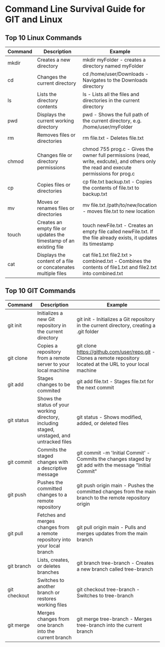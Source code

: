 # Command Line Survival Guide for GIT and Linux

## Top 10 Linux Commands

| Command  | Description             | Example             |	
|---------------------------|-----------------|-------------|	
| mkdir    | Creates a new directory | mkdir myFolder -  creates a directory named myFolder |	
| cd       | Changes the current directory | cd /home/user/Downloads - Navigates to the Downloads directory |	
| ls       | Lists the directory contents | ls - Lists all the files and directories in the current directory |		
| pwd      | Displays the current working directory | pwd - Shows the full path of the current directory, e.g. /home/user/myFolder |	
| rm       | Removes files or directories | rm file.txt - Deletes file.txt |	
| chmod    | Changes file or directory permissions | chmod 755 prog.c - Gives the owner full permissions (read, write, exdcute), and others only the read and execute permissions for prog.c |	
| cp       | Copies files or directories | cp file.txt backup.txt - Copies the contents of file.txt to backup.txt |	
| mv       | Moves or renames files or directories | mv file.txt /path/to/new/location - moves file.txt to new location |	
| touch    | Creates an empty file or updates the timestamp of an existing file | touch newFile.txt - Creates an empty file called newFile.txt. If the file already exists, it updates its timestamp |	
| cat      | Displays the content of a file or concatenates multiple files | cat file1.txt file2.txt > combined.txt - Combines the contents of file1.txt and file2.txt into combined.txt |	

## Top 10 GIT Commands

| Command  | Description             | Example             |
|---------------------------|-----------------|-------------|
| git init | Initializes a new Git repository in the current directory | git init - Initializes a Git repository in the current directory, creating a .git folder |	
| git clone | Copies a repository from a remote server to your local machine | git clone https://github.com/user/repo.git - Clones a remote repository located at the URL to your local machine |	
| git add | Stages changes to be commited | git add file.txt - Stages file.txt for the next commit |	
| git status | Shows the status of your working directory, including staged, unstaged, and untracked files | git status - Shows modified, added, or deleted files |	
| git commit | Commits the staged changes with a descriptive message | git commit -m 'Initial Commit' - Commits the changes staged by git add with the message "Initial Commit" |	
| git push | Pushes the committed changes to a remote repository | git push origin main - Pushes the committed changes from the main branch to the remote repository origin |	
| git pull | Fetches and merges changes from a remote repository into your local branch | git pull origin main - Pulls and merges updates from the main branch |	
| git branch | Lists, creates, or deletes branches | git branch tree-branch - Creates a new branch called tree-branch |		
| git checkout | Switches to another branch or restores working files| git checkout tree-branch - Switches to tree-branch |	
| git merge | Merges changes from one branch into the current branch | git merge tree-branch - Merges tree-branch into the current branch |	
